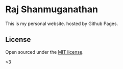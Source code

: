 # Raj Shanmuganathan

This is my personal website. hosted by Github Pages.

## License

Open sourced under the [MIT license](LICENSE.md).

<3
